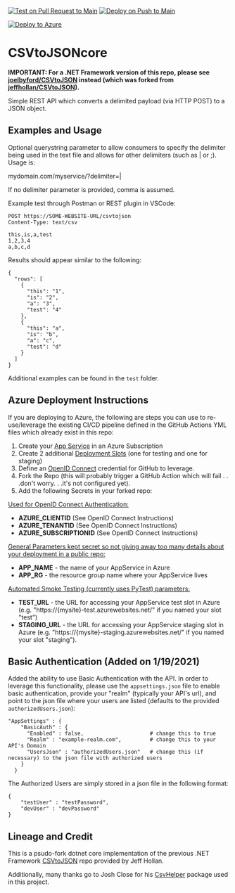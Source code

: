 [![Test on Pull Request to Main](https://github.com/joelbyford/CSVtoJSONcore/actions/workflows/main-pr.yml/badge.svg)](https://github.com/joelbyford/CSVtoJSONcore/actions/workflows/main-pr.yml) [![Deploy on Push to Main](https://github.com/joelbyford/CSVtoJSONcore/actions/workflows/main-push.yml/badge.svg)](https://github.com/joelbyford/CSVtoJSONcore/actions/workflows/main-push.yml)

[![Deploy to Azure](https://aka.ms/deploytoazurebutton)](https://portal.azure.com/#create/Microsoft.Template/uri/https%3A%2F%2Fraw.githubusercontent.com%2Fjoelbyford%2FCSVtoJSONcore%2Frefs%2Fheads%2Fmain%2FDeployTemplates%2FAzureLinuxWebAppArm.json)


# CSVtoJSONcore
**IMPORTANT: For a .NET Framework version of this repo, please see [joelbyford/CSVtoJSON](https://github.com/joelbyford/CSVtoJSON) instead (which was forked from [jeffhollan/CSVtoJSON](https://github.com/jeffhollan/CSVtoJSON)).**

Simple REST API which converts a delimited payload (via HTTP POST) to a JSON object.  



## Examples and Usage
Optional querystring parameter to allow consumers to specify the delimiter being used in the text file and allows for other delimiters (such as | or ;).  Usage is:

mydomain.com/myservice/?delimiter=|

If no delimiter parameter is provided, comma is assumed.

Example test through Postman or REST plugin in VSCode:

```
POST https://SOME-WEBSITE-URL/csvtojson
Content-Type: text/csv

this,is,a,test
1,2,3,4
a,b,c,d
```

Results should appear similar to the following: 

```
{
  "rows": [
    {
      "this": "1",
      "is": "2",
      "a": "3",
      "test": "4"
    },
    {
      "this": "a",
      "is": "b",
      "a": "c",
      "test": "d"
    }
  ]
}

```
Additional examples can be found in the `test` folder.

## Azure Deployment Instructions
If you are deploying to Azure, the following are steps you can use to re-use/leverage the existing CI/CD pipeline defined in the GitHub Actions YML files which already exist in this repo:

1. Create your [App Service](https://learn.microsoft.com/en-us/azure/app-service/) in an Azure Subscription
2. Create 2 additional [Deployment Slots](https://learn.microsoft.com/en-us/azure/app-service/deploy-staging-slots?tabs=portal) (one for testing and one for staging)
3. Define an [OpenID Connect](https://learn.microsoft.com/en-us/azure/developer/github/connect-from-azure-openid-connect) credential for GitHub to leverage.
4. Fork the Repo (this will probably trigger a GitHub Action which will fail . . .don't worry. . .it's not configured yet).
5. Add the following Secrets in your forked repo:

<u>Used for OpenID Connect Authentication:</u>
- **AZURE_CLIENTID** (See OpenID Connect Instructions)
- **AZURE_TENANTID** (See OpenID Connect Instructions)
- **AZURE_SUBSCRIPTIONID** (See OpenID Connect Instructions)

<u>General Parameters kept secret so not giving away too many details about your deployment in a public repo:</u>
- **APP_NAME** - the name of your AppService in Azure
- **APP_RG** - the resource group name where your AppService lives

<u>Automated Smoke Testing (currently uses PyTest) parameters:</u>
- **TEST_URL** - the URL for accessing your AppService test slot in Azure (e.g. "https://{mysite}-test.azurewebsites.net/" if you named your slot "test")
- **STAGING_URL** - the URL for accessing your AppService staging slot in Azure (e.g. "https://{mysite}-staging.azurewebsites.net/" if you named your slot "staging").


## Basic Authentication (Added on 1/19/2021)
Added the ability to use Basic Authentication with the API.  In order to leverage this functionality, please use the `appsettings.json` file to enable basic authentication, provide your "realm" (typically your API's url), and point to the json file where your users are listed (defaults to the provided `authorizedUsers.json`):

```
"AppSettings" : {
    "BasicAuth" : {
      "Enabled" : false,                     # change this to true
      "Realm" : "example-realm.com",         # change this to your API's Domain
      "UsersJson" : "authorizedUsers.json"   # change this (if necessary) to the json file with authorized users
    }
  }

```

The Authorized Users are simply stored in a json file in the following format:

```
{    
    "testUser" : "testPassword",
    "devUser" : "devPassword"
}
```

## Lineage and Credit
This is a psudo-fork dotnet core implementation of the previous .NET Framework [CSVtoJSON](https://github.com/jeffhollan/CSVtoJSON) repo provided by Jeff Hollan. 

Additionally, many thanks go to Josh Close for his [CsvHelper](https://github.com/JoshClose/CsvHelper) package used in this project.

